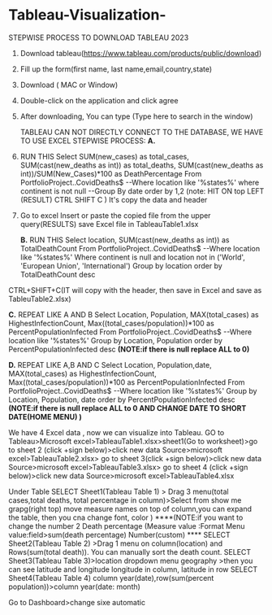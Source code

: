 # Tableau-Visualization-
STEPWISE PROCESS TO DOWNLOAD TABLEAU 2023
1. Download tableau(https://www.tableau.com/products/public/download)
2. Fill up the form(first name, last name,email,country,state)
3. Download ( MAC or Window)
4. Double-click on the application and click agree
5. After downloading, You can type (Type here to search in the window)

   TABLEAU CAN NOT DIRECTLY CONNECT TO THE DATABASE, WE HAVE TO USE EXCEL
   STEPWISE PROCESS:
    **A.**
1. RUN THIS
       Select SUM(new_cases) as total_cases, SUM(cast(new_deaths as int)) as total_deaths, SUM(cast(new_deaths as int))/SUM(New_Cases)*100 as DeathPercentage
        From PortfolioProject..CovidDeaths$
      --Where location like '%states%'
        where continent is not null 
      --Group By date
      order by 1,2
(note: HIT ON top LEFT (RESULT) CTRL SHIFT C )
    It's copy the data and header
2. Go to excel
   Insert or paste the copied file from the upper query(RESULTS)
   save Excel file in TableauTable1.xlsx

   **B.**
   RUN THIS
Select location, SUM(cast(new_deaths as int)) as TotalDeathCount
From PortfolioProject..CovidDeaths$
--Where location like '%states%'
Where continent is null 
and location not in ('World', 'European Union', 'International')
Group by location
order by TotalDeathCount desc

CTRL+SHIFT+C(IT will copy with the header, then save in Excel and save as TableuTable2.xlsx)

**C.**
REPEAT LIKE A AND B
Select Location, Population, MAX(total_cases) as HighestInfectionCount,  Max((total_cases/population))*100 as PercentPopulationInfected
From PortfolioProject..CovidDeaths$
--Where location like '%states%'
Group by Location, Population
order by PercentPopulationInfected desc
**(NOTE:if there is null replace ALL to 0)**

**D.**
REPEAT LIKE A,B AND C
Select Location, Population,date, MAX(total_cases) as HighestInfectionCount,  Max((total_cases/population))*100 as PercentPopulationInfected
From PortfolioProject..CovidDeaths$
--Where location like '%states%'
Group by Location, Population, date
order by PercentPopulationInfected desc
**(NOTE:if there is null replace ALL to 0 AND CHANGE DATE TO SHORT DATE(HOME MENU) )**

We have 4 Excel data , now we can visualize into Tableau.
GO to Tableau>Microsoft excel>TableauTable1.xlsx>sheet1(Go to worksheet)>go to sheet 2 (click +sign below)>click new data Source>microsoft excel>TableauTable2.xlsx>
go to sheet 3(click +sign below)>click new data Source>microsoft excel>TableauTable3.xlsx>
go to sheet 4 (click +sign below)>click new data Source>microsoft excel>TableauTable4.xlsx

Under Table 
SELECT Sheet1(Tableau Table 1) > Drag 3 menu(total cases,total deaths, total percentage in column)>Select from show me grapg(right top)
move measure names on top of column,you can expand the table, then you cna change font, color )
****(NOTE:if you want to change the number 2 Death percentage (Measure value :Format Menu value:field>sum(death percentage) Number(custom) ****
SELECT Sheet2(Tableau Table 2) >Drag 1 menu on column(location) and Rows(sum(total death)). You can manually sort the death count.
SELECT Sheet3(Tableau Table 3)>location dropdown menu geography >then you can see latitude and longitude 
longitude in column, latitude in row
SELECT Sheet4(Tableau Table 4) column year(date),row(sum(percent population))>column year(date: month)

Go to Dashboard>change sixe automatic


